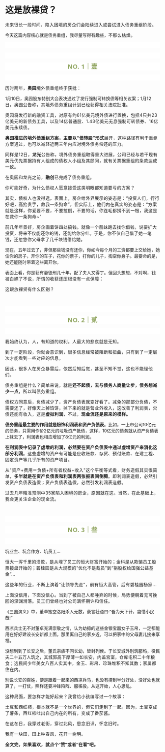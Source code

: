 # 这是放裸贷？

<p style="visibility: visible;"><span style="font-size: var(--articleFontsize); letter-spacing: 0.034em; visibility: visible;">未来很长一段时间，陷入困境的房企们会陆续进入或尝试进入债务重组阶段。</span><br style="visibility: visible;"></p><p style="visibility: visible;">今天这篇内容核心就是债务重组，我尽量写得有趣些，<span style="letter-spacing: 0.578px; text-wrap: wrap; visibility: visible;">不</span><span style="letter-spacing: 0.578px; text-wrap: wrap; visibility: visible;">那么枯燥</span>。</p><p style="outline: 0px;font-family: system-ui, -apple-system, BlinkMacSystemFont, &quot;Helvetica Neue&quot;, &quot;PingFang SC&quot;, &quot;Hiragino Sans GB&quot;, &quot;Microsoft YaHei UI&quot;, &quot;Microsoft YaHei&quot;, Arial, sans-serif;letter-spacing: 0.544px;text-wrap: wrap;background-color: rgb(255, 255, 255);visibility: visible;"><br style="outline: 0px;visibility: visible;"></p><p style="outline: 0px;font-family: system-ui, -apple-system, BlinkMacSystemFont, &quot;Helvetica Neue&quot;, &quot;PingFang SC&quot;, &quot;Hiragino Sans GB&quot;, &quot;Microsoft YaHei UI&quot;, &quot;Microsoft YaHei&quot;, Arial, sans-serif;letter-spacing: 0.544px;text-wrap: wrap;background-color: rgb(255, 255, 255);visibility: visible;"><br style="visibility: visible;"></p><p style="outline: 0px;letter-spacing: 0.544px;text-wrap: wrap;color: rgb(34, 34, 34);font-family: -apple-system-font, system-ui, &quot;Helvetica Neue&quot;, &quot;PingFang SC&quot;, &quot;Hiragino Sans GB&quot;, &quot;Microsoft YaHei UI&quot;, &quot;Microsoft YaHei&quot;, Arial, sans-serif;background-color: rgb(255, 255, 255);text-align: center;visibility: visible;"><span style="outline: 0px;font-weight: bold;line-height: 25px;color: rgb(149, 169, 103);font-size: 20px;visibility: visible;">NO. 1｜壹</span></p><p style="outline: 0px;letter-spacing: 0.544px;text-wrap: wrap;color: rgb(34, 34, 34);font-family: -apple-system-font, system-ui, &quot;Helvetica Neue&quot;, &quot;PingFang SC&quot;, &quot;Hiragino Sans GB&quot;, &quot;Microsoft YaHei UI&quot;, &quot;Microsoft YaHei&quot;, Arial, sans-serif;background-color: rgb(255, 255, 255);text-align: center;visibility: visible;"><br style="outline: 0px;visibility: visible;"></p><p style="visibility: visible;"><span style="letter-spacing: 0.578px; text-wrap: wrap; visibility: visible;">历时两年，</span><strong style="visibility: visible;"><span style="letter-spacing: 0.578px; text-wrap: wrap; visibility: visible;">奥园</span></strong><span style="letter-spacing: 0.578px; text-wrap: wrap; visibility: visible;">境外债重组终于</span><span style="letter-spacing: 0.578px; text-wrap: wrap; visibility: visible;">获批：</span></p><p style="visibility: visible;">1月10日，奥园股东特别大会表决通过了发行强制可转换债等相关议案；<span style="letter-spacing: 0.578px; text-wrap: wrap; visibility: visible;"></span><span style="letter-spacing: 0.578px; text-wrap: wrap; visibility: visible;">1月12日，奥园公告称，其境外债务重组计划已经获</span><span style="letter-spacing: 0.578px; text-wrap: wrap; visibility: visible;">得相关法院批准。</span></p><p style="visibility: visible;"><span style="letter-spacing: 0.578px; text-wrap: wrap; visibility: visible;">奥园将发行新的融资工具，对原有约61亿美元境外债进行置换，包括4只共23亿美元的新债务工具，以及14亿普通股、1.43亿美元无息强制可转债券、16亿美元永续债。<br style="visibility: visible;"></span></p><p style="visibility: visible;"><strong style="visibility: visible;"><span style="letter-spacing: 0.578px; text-wrap: wrap; visibility: visible;">奥园推进的境外债重组方案，主要以“债转股”形式</span></strong><span style="letter-spacing: 0.578px; text-wrap: wrap; visibility: visible;">展开，这种路径有利于重组方案通过，也可以减轻近两三年内应对境外债务偿还的压力。</span></p><p style="visibility: visible;"><span style="letter-spacing: 0.578px; text-wrap: wrap; visibility: visible;">同样是12日，<strong style="visibility: visible;">龙光</strong>公告称，境外债务重组取得重大进展，公司已经与若干现有美元优先票据持有人组成的债权人小组及其顾问，就有关票据重组的条款达成一致。</span></p><p style="visibility: visible;"><span style="letter-spacing: 0.578px; text-wrap: wrap; visibility: visible;"></span><span style="letter-spacing: 0.578px; font-size: var(--articleFontsize); visibility: visible;">在奥园和龙光之前，</span><strong style="visibility: visible;"><span style="font-size: var(--articleFontsize); letter-spacing: 0.034em; visibility: visible;">融创</span></strong><span style="font-size: var(--articleFontsize); letter-spacing: 0.034em; visibility: visible;">已完成了债务重组。</span></p><p style="visibility: visible;"><span style="letter-spacing: 0.578px; text-wrap: wrap; visibility: visible;">你可能好奇，为什么债权人愿意接受这类明眼都知道要亏的方案？</span></p><p style="visibility: visible;"><span style="letter-spacing: 0.578px; text-wrap: wrap; visibility: visible;">其实，债权人也没得选。表面上，房企给外界展示的姿态是：“投资人们，行行好吧，高抬贵手，救我一条狗命”，但实际上，他们内在真实的姿态是：</span><span style="letter-spacing: 0.578px; font-size: var(--articleFontsize); visibility: visible;">“方案就是这样，你爱要不要，不要拉倒，不要的话，你连毛都捞不到一根，我这是在救你一条狗命~"</span></p><p style="visibility: visible;"><span style="letter-spacing: 0.578px; text-wrap: wrap; visibility: visible;">前几年年景好，房企画着饼四处搞钱。就像</span><span style="font-size: var(--articleFontsize); letter-spacing: 0.034em; visibility: visible;">一个靓妹跑去找你借钱，说要扩大投资，将来不仅能还你的钱，还能给你分红。于是，你不仅自己借了她一笔钱，还忽悠你父母拿了几千块钱借给她。</span></p><p style="visibility: visible;">现在，五年过去了，非但那些钱没有还你，你如今每个月的工资都要上交给她，她住你的房子，开你的车子，花你的票子，打你的儿子，掏空你身子。最要命的是，她还能随时带着这些离开你。</p><p style="visibility: visible;">表面上看，你是获有妻徒刑几十年，配了夫人又得丁。但回头想想，不对啊<span style="letter-spacing: 0.578px; text-wrap: wrap; visibility: visible;">，钱被白嫖了不说，所谓的收获还压根没有一点保障：</span></p><p><span style="letter-spacing: 0.578px;text-wrap: wrap;"><span style="letter-spacing: 0.578px;text-wrap: wrap;">这跟</span><span style="letter-spacing: 0.578px;text-wrap: wrap;">放裸贷有什么区别？</span></span></p><p><span style="letter-spacing: 0.578px;text-wrap: wrap;"><br></span></p><p style="outline: 0px;font-family: system-ui, -apple-system, BlinkMacSystemFont, &quot;Helvetica Neue&quot;, &quot;PingFang SC&quot;, &quot;Hiragino Sans GB&quot;, &quot;Microsoft YaHei UI&quot;, &quot;Microsoft YaHei&quot;, Arial, sans-serif;letter-spacing: 0.544px;text-wrap: wrap;background-color: rgb(255, 255, 255);visibility: visible;"><br style="outline: 0px;visibility: visible;"></p><p style="outline: 0px;letter-spacing: 0.544px;text-wrap: wrap;color: rgb(34, 34, 34);font-family: -apple-system-font, system-ui, &quot;Helvetica Neue&quot;, &quot;PingFang SC&quot;, &quot;Hiragino Sans GB&quot;, &quot;Microsoft YaHei UI&quot;, &quot;Microsoft YaHei&quot;, Arial, sans-serif;background-color: rgb(255, 255, 255);text-align: center;visibility: visible;"><span style="outline: 0px;font-weight: bold;line-height: 25px;color: rgb(149, 169, 103);font-size: 20px;visibility: visible;">NO. 2｜贰</span></p><p style="outline: 0px;letter-spacing: 0.544px;text-wrap: wrap;color: rgb(34, 34, 34);font-family: -apple-system-font, system-ui, &quot;Helvetica Neue&quot;, &quot;PingFang SC&quot;, &quot;Hiragino Sans GB&quot;, &quot;Microsoft YaHei UI&quot;, &quot;Microsoft YaHei&quot;, Arial, sans-serif;background-color: rgb(255, 255, 255);text-align: center;visibility: visible;"><br style="outline: 0px;visibility: visible;"></p><p><span style="font-size: var(--articleFontsize);letter-spacing: 0.578px;"><span style="font-size: var(--articleFontsize);text-wrap: wrap;letter-spacing: 0.578px;">我始终认为，</span><span style="font-size: var(--articleFontsize);text-wrap: wrap;letter-spacing: 0.578px;">人，有知道的权利。<span style="letter-spacing: 0.578px;text-wrap: wrap;">人最大的悲哀就是无知。</span></span></span></p><p><span style="font-size: var(--articleFontsize);letter-spacing: 0.578px;">到了一定阶段，你就会意识到，很多信息经常被阻断和扭曲，只有到了一定层次才能看到一些对应的信息。</span></p><p><span style="font-size: var(--articleFontsize);letter-spacing: 0.578px;">因此，很多人在房企暴雷后，依然后知后觉，甚至不知不觉，这也不能怪他们。</span><span style="font-size: var(--articleFontsize);letter-spacing: 0.578px;"></span></p><p><span style="font-size: var(--articleFontsize);letter-spacing: 0.578px;">债务重组是什么？</span><span style="font-size: var(--articleFontsize);letter-spacing: 0.578px;"><span style="letter-spacing: 0.578px;">简单来说，就是</span><strong><span style="letter-spacing: 0.578px;">还不起债</span>，去与债务人商量让步，<span style="letter-spacing: 0.578px;text-wrap: wrap;">债务</span>想<span style="letter-spacing: 0.578px;text-wrap: wrap;">减少一点</span></strong><span style="letter-spacing: 0.578px;text-wrap: wrap;">，</span>所以叫债务重组。</span><span style="font-size: var(--articleFontsize);letter-spacing: 0.578px;"></span></p><p><span style="letter-spacing: 0.578px;text-wrap: wrap;">债权方同意后，负债减少了，资产负债表就变好看了。减免的那部分负债，不需要还了，好像天上掉馅饼，掉下来的就是营业外收入，这改善了利润表，欠债还能有收入，这是<strong>虚拟利润</strong>，不过，<strong>现金流还是原来的模样。</strong></span></p><p><strong>债务重组最主要的作用就是粉饰利润表和资产负债表</strong>。比如，一上市公司10亿元的债务，只需用作价2亿元的垃圾资产抵债，这样，10亿元的债务就从资产负债表上抹去了，利润表也相应增加了8亿元的利润。</p><p style="letter-spacing: 0.578px;text-wrap: wrap;"><strong>在利润表中记录了虚增的利润，必然要在资产负债表中通过虚增资产来消化这部分利润</strong>。这些虚增的资产有可能是应收账款、存货、预付账款、在建工程、固定资产等几乎所有的资产项目。</p><p style="letter-spacing: 0.578px;text-wrap: wrap;">从"资产+费用＝负债+所有者权益+收入"这个平衡等式看，财务造假其实很简单，<strong>多半就是在资产负债表和利润表两张报表间倒腾</strong>。即利润表造假，必然引发资产负债表造假；资产负债表造假，必然引发利润表造假。</p><p style="letter-spacing: 0.578px;text-wrap: wrap;">过去几年精准预测中35家陷入困境的房企，原因就在这。当然，在此基础上，我会更关注企业的现金流。</p><p><span style="font-size: var(--articleFontsize);letter-spacing: 0.034em;"><br><span style="font-size: var(--articleFontsize);letter-spacing: 0.034em;text-wrap: wrap;"></span></span></p><p style="outline: 0px;font-family: system-ui, -apple-system, BlinkMacSystemFont, &quot;Helvetica Neue&quot;, &quot;PingFang SC&quot;, &quot;Hiragino Sans GB&quot;, &quot;Microsoft YaHei UI&quot;, &quot;Microsoft YaHei&quot;, Arial, sans-serif;letter-spacing: 0.544px;text-wrap: wrap;background-color: rgb(255, 255, 255);visibility: visible;"><br style="outline: 0px;visibility: visible;"></p><p style="outline: 0px;letter-spacing: 0.544px;text-wrap: wrap;color: rgb(34, 34, 34);font-family: -apple-system-font, system-ui, &quot;Helvetica Neue&quot;, &quot;PingFang SC&quot;, &quot;Hiragino Sans GB&quot;, &quot;Microsoft YaHei UI&quot;, &quot;Microsoft YaHei&quot;, Arial, sans-serif;background-color: rgb(255, 255, 255);text-align: center;visibility: visible;"><span style="outline: 0px;font-weight: bold;line-height: 25px;color: rgb(149, 169, 103);font-size: 20px;visibility: visible;">NO. 3｜叁</span></p><p style="outline: 0px;letter-spacing: 0.544px;text-wrap: wrap;color: rgb(34, 34, 34);font-family: -apple-system-font, system-ui, &quot;Helvetica Neue&quot;, &quot;PingFang SC&quot;, &quot;Hiragino Sans GB&quot;, &quot;Microsoft YaHei UI&quot;, &quot;Microsoft YaHei&quot;, Arial, sans-serif;background-color: rgb(255, 255, 255);text-align: center;visibility: visible;"><br></p><p>坑业主、坑合作方、坑员工...</p><p><span style="font-size: var(--articleFontsize);letter-spacing: 0.034em;">恒大一泻千里的溃败，是从</span><span style="font-size: var(--articleFontsize);letter-spacing: 0.034em;">埋了员工的恒大财富开始的；</span><span style="font-size: var(--articleFontsize);letter-spacing: 0.034em;">金科</span><span style="font-size: var(--articleFontsize);letter-spacing: 0.034em;">是从欺骗</span><span style="font-size: var(--articleFontsize);letter-spacing: 0.034em;">员工</span><span style="font-size: var(--articleFontsize);letter-spacing: 0.034em;">股票接盘开始的</span><span style="font-size: var(--articleFontsize);letter-spacing: 0.034em;">；</span><span style="font-size: var(--articleFontsize);letter-spacing: 0.034em;">碧桂园</span><span style="font-size: var(--articleFontsize);letter-spacing: 0.034em;">是从大规模的“优化不是裁员”到“捐股权给国强公益基金”...</span><span style="font-size: var(--articleFontsize);letter-spacing: 0.034em;"></span></p><p><span style="letter-spacing: 0.578px;font-size: var(--articleFontsize);">这些年的行业，不断上演着“让领导先走”，前有恒大高管，后有碧桂园杨家...</span></p><p><span style="letter-spacing: 0.578px;font-size: var(--articleFontsize);">上面没信用，下面没信心。当到了被自己人都唾弃的时候，局势便朝着无可挽回的深渊滑落。员工们曾经也对公司满怀期许和信任。<br></span></p><p>《三国演义》中，董卓搬空洛阳杀人无数，豪言壮语曰:“吾为天下计，岂惜小民哉!”</p><p>西凉兵士无不对董卓充满崇敬之情，认为劫掠的这些金银宝器女子玉帛，一定都能用在好好建设长安新都上面。那里离自己的家乡近，可以把家中的父母妻儿接来享福。</p><p>没想到到了长安之后，董氏宗族不问长幼，皆封列侯。于长安城外别筑郿坞，役民夫二十五万人筑之，<span style="font-size: var(--articleFontsize);letter-spacing: 0.034em;">其城郭高下厚薄一如长安，内盖宫室，仓库屯积二十年粮食；选民间少年美女八百人实其中，金玉、彩帛、珍珠堆积不知其数；家属都住在内。</span></p><p>别说长安的百姓，便是跟着一起来的西凉兵马，也没有捞到半分好处，没好处也就算了，一打仗，照样还要冲锋陷阵、服徭役。从这开始，人心思乱。</p><p><span style="letter-spacing: 0.578px;font-size: var(--articleFontsize);">这种局面，要怎样才能好起来？我曾给小孩编写过一个故事：</span></p><p><span style="letter-spacing: 0.578px;font-size: var(--articleFontsize);">土豆和西红柿，根本就不是一个世界的，但它们走到了一起。因为，土豆变成了薯条，西红柿吐出自己内在的所有，变成了番茄酱。</span></p><p><span style="letter-spacing: 0.578px;font-size: var(--articleFontsize);">在这冬日，我穿过老街，穿过北风，思念旧识，<span style="letter-spacing: 0.578px;text-wrap: wrap;">怀念</span><span style="letter-spacing: 0.578px;text-wrap: wrap;">旧时</span>。</span></p><p><span style="letter-spacing: 0.578px;font-size: var(--articleFontsize);">我有一块田，田上种春风，花开一树明。</span></p><p style="margin-bottom: 0px;"><strong style="outline: 0px;font-family: system-ui, -apple-system, BlinkMacSystemFont, &quot;Helvetica Neue&quot;, &quot;PingFang SC&quot;, &quot;Hiragino Sans GB&quot;, &quot;Microsoft YaHei UI&quot;, &quot;Microsoft YaHei&quot;, Arial, sans-serif;letter-spacing: 0.544px;text-wrap: wrap;background-color: rgb(255, 255, 255);color: rgb(34, 34, 34);font-size: 16px;"><span style="outline: 0px;font-size: 14px;">全文完，如果喜欢，就点个“赞”或者“在看”吧。</span></strong></p><p style="display: none;"><mp-style-type data-value="3"></mp-style-type></p>